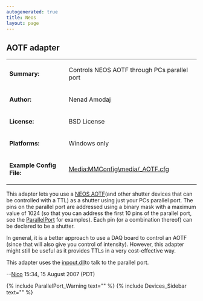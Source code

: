 ```yaml
---
autogenerated: true
title: Neos
layout: page
---
```


## AOTF adapter

<table>

<tr>

<td markdown="1">

**Summary:**

</td>

<td markdown="1">

Controls NEOS AOTF through PCs parallel port

</td>

</tr>

<tr>

<td markdown="1">

**Author:**

</td>

<td markdown="1">

Nenad Amodaj

</td>

</tr>

<tr>

<td markdown="1">

**License:**

</td>

<td markdown="1">

BSD License

</td>

</tr>

<tr>

<td markdown="1">

**Platforms:**

</td>

<td markdown="1">

Windows only

</td>

</tr>

<tr>

<td markdown="1">

**Example Config File:**

</td>

<td markdown="1">

[Media:MMConfig\media/_AOTF.cfg](Media:media/MMConfig_AOTF.cfg "wikilink")

</td>

</tr>

</table>

This adapter lets you use a [NEOS AOTF](http://www.neostech.com/)(and
other shutter devices that can be controlled with a TTL) as a shutter
using just your PCs parallel port. The pins on the parallel port are
addressed using a binary mask with a maximum value of 1024 (so that you
can address the first 10 pins of the parallel port, see the
[ParallelPort](ParallelPort "wikilink") for examples). Each pin (or a
combination thereof) can be declared to be a shutter.

In general, it is a better approach to use a DAQ board to control an
AOTF (since that will also give you control of intensity). However, this
adapter might still be useful as it provides TTLs in a very
cost-effective way.

This adapter uses the
[inpout.dll](http://www.logix4u.net/inpout32.htm)to talk to the parallel
port.

\--[Nico](User:Nico "wikilink") 15:34, 15 August 2007 (PDT)

{% include ParallelPort_Warning text="" %}
{% include Devices_Sidebar text="" %}
